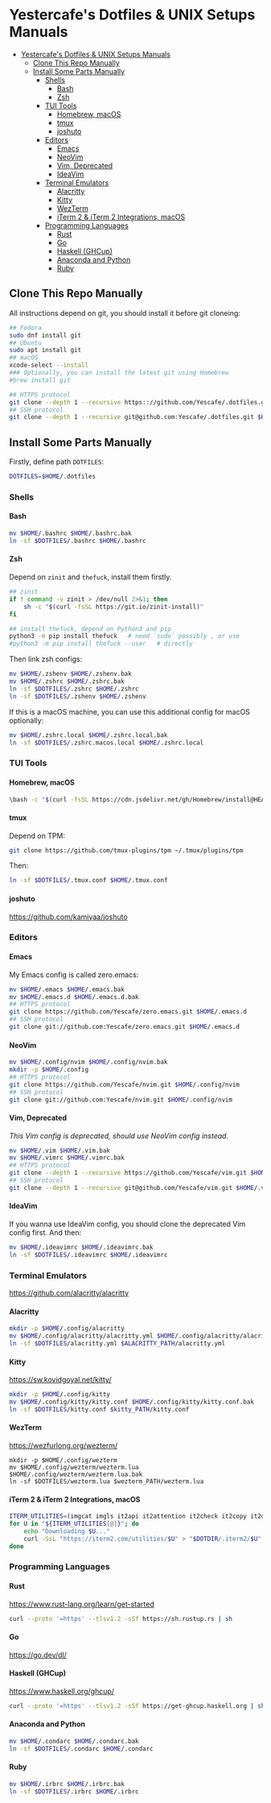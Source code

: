 # Yestercafe's Dotfiles & UNIX Setups Manuals

- [Yestercafe's Dotfiles \& UNIX Setups Manuals](#yestercafes-dotfiles--unix-setups-manuals)
  - [Clone This Repo Manually](#clone-this-repo-manually)
  - [Install Some Parts Manually](#install-some-parts-manually)
    - [Shells](#shells)
      - [Bash](#bash)
      - [Zsh](#zsh)
    - [TUI Tools](#tui-tools)
      - [Homebrew, macOS](#homebrew-macos)
      - [tmux](#tmux)
      - [joshuto](#joshuto)
    - [Editors](#editors)
      - [Emacs](#emacs)
      - [NeoVim](#neovim)
      - [Vim, Deprecated](#vim-deprecated)
      - [IdeaVim](#ideavim)
    - [Terminal Emulators](#terminal-emulators)
      - [Alacritty](#alacritty)
      - [Kitty](#kitty)
      - [WezTerm](#wezterm)
      - [iTerm 2 \& iTerm 2 Integrations, macOS](#iterm-2--iterm-2-integrations-macos)
    - [Programming Languages](#programming-languages)
      - [Rust](#rust)
      - [Go](#go)
      - [Haskell (GHCup)](#haskell-ghcup)
      - [Anaconda and Python](#anaconda-and-python)
      - [Ruby](#ruby)

## Clone This Repo Manually

All instructions depend on git, you should install it before git cloneing:

```bash
## Fedora
sudo dnf install git
## Ubuntu
sudo apt install git
## macOS
xcode-select --install
### Optionally, you can install the latest git using Homebrew
#brew install git
```

```bash
## HTTPS protocol
git clone --depth 1 --recursive https:://github.com/Yescafe/.dotfiles.git $HOME/.dotfiles
## SSH protocol
git clone --depth 1 --recursive git@github.com:Yescafe/.dotfiles.git $HOME/.dotfiles
```


## Install Some Parts Manually

Firstly, define path `DOTFILES`:

```bash
DOTFILES=$HOME/.dotfiles
```

### Shells

#### Bash

```bash
mv $HOME/.bashrc $HOME/.bashrc.bak
ln -sf $DOTFILES/.bashrc $HOME/.bashrc
```

#### Zsh

Depend on `zinit` and `thefuck`, install them firstly.

```bash
## zinit
if ! command -v zinit > /dev/null 2>&1; then
    sh -c "$(curl -fsSL https://git.io/zinit-install)"
fi

## install thefuck, depend on Python3 and pip
python3 -m pip install thefuck   # need `sudo` possibly , or use
#python3 -m pip install thefuck --user   # directly
```

Then link zsh configs:

```bash
mv $HOME/.zshenv $HOME/.zshenv.bak
mv $HOME/.zshrc $HOME/.zshrc.bak
ln -sf $DOTFILES/.zshrc $HOME/.zshrc
ln -sf $DOTFILES/.zshenv $HOME/.zshenv
```

If this is a macOS machine, you can use this additional config for macOS optionally:

```bash
mv $HOME/.zshrc.local $HOME/.zshrc.local.bak
ln -sf $DOTFILES/.zshrc.macos.local $HOME/.zshrc.local
```


### TUI Tools

#### Homebrew, macOS

```bash
\bash -c "$(curl -fsSL https://cdn.jsdelivr.net/gh/Homebrew/install@HEAD/install.sh)"
```

#### tmux

Depend on TPM:

```bash
git clone https://github.com/tmux-plugins/tpm ~/.tmux/plugins/tpm
```

Then:

```bash
ln -sf $DOTFILES/.tmux.conf $HOME/.tmux.conf
```

#### joshuto

<https://github.com/kamiyaa/joshuto>


### Editors

#### Emacs

My Emacs config is called zero.emacs:

```bash
mv $HOME/.emacs $HOME/.emacs.bak
mv $HOME/.emacs.d $HOME/.emacs.d.bak
## HTTPS protocol
git clone https://github.com/Yescafe/zero.emacs.git $HOME/.emacs.d
## SSH protocol
git clone git://github.com:Yescafe/zero.emacs.git $HOME/.emacs.d
```

#### NeoVim

```bash
mv $HOME/.config/nvim $HOME/.config/nvim.bak
mkdir -p $HOME/.config
## HTTPS protocol
git clone https://github.com/Yescafe/nvim.git $HOME/.config/nvim
## SSH protocol
git clone git://github.com:Yescafe/nvim.git $HOME/.config/nvim
```

#### Vim, Deprecated

*This Vim config is deprecated, should use NeoVim config instead.*

```bash
mv $HOME/.vim $HOME/.vim.bak
mv $HOME/.vimrc $HOME/.vimrc.bak
## HTTPS protocol
git clone --depth 1 --recursive https://github.com/Yescafe/vim.git $HOME/.vim
## SSH protocol
git clone --depth 1 --recursive git@github.com/Yescafe/vim.git $HOME/.vim
```

#### IdeaVim

If you wanna use IdeaVim config, you should clone the deprecated Vim config first. And then:

```bash
mv $HOME/.ideavimrc $HOME/.ideavimrc.bak
ln -sf $DOTFILES/.ideavimrc $HOME/.ideavimrc
```


### Terminal Emulators

<https://github.com/alacritty/alacritty>

#### Alacritty

```bash
mkdir -p $HOME/.config/alacritty
mv $HOME/.config/alacritty/alacritty.yml $HOME/.config/alacritty/alacritty.yml.bak
ln -sf $DOTFILES/alacritty.yml $ALACRITTY_PATH/alacritty.yml
```

#### Kitty

<https://sw.kovidgoyal.net/kitty/>

```bash
mkdir -p $HOME/.config/kitty
mv $HOME/.config/kitty/kitty.conf $HOME/.config/kitty/kitty.conf.bak
ln -sf $DOTFILES/kitty.conf $kitty_PATH/kitty.conf
```

#### WezTerm

<https://wezfurlong.org/wezterm/>

```bashk
mkdir -p $HOME/.config/wezterm
mv $HOME/.config/wezterm/wezterm.lua $HOME/.config/wezterm/wezterm.lua.bak
ln -sf $DOTFILES/wezterm.lua $wezterm_PATH/wezterm.lua
```

#### iTerm 2 & iTerm 2 Integrations, macOS

```bash
ITERM_UTILITIES=(imgcat imgls it2api it2attention it2check it2copy it2dl it2getvar it2git it2setcolor it2setkeylabel it2tip it2ul it2universion it2profile)
for U in "${ITERM_UTILITIES[@]}"; do
    echo "Downloading $U..."
    curl -SsL "https://iterm2.com/utilities/$U" > "$DOTDIR/.iterm2/$U" && chmod +x "$DOTDIR/.iterm2/$U"
done
```


### Programming Languages

#### Rust

<https://www.rust-lang.org/learn/get-started>

```bash
curl --proto '=https' --tlsv1.2 -sSf https://sh.rustup.rs | sh
```

#### Go

<https://go.dev/dl/>

#### Haskell (GHCup)

<https://www.haskell.org/ghcup/>

```bash
curl --proto '=https' --tlsv1.2 -sSf https://get-ghcup.haskell.org | sh
```

#### Anaconda and Python

```bash
mv $HOME/.condarc $HOME/.condarc.bak
ln -sf $DOTFILES/.condarc $HOME/.condarc
```

#### Ruby

```bash
mv $HOME/.irbrc $HOME/.irbrc.bak
ln -sf $DOTFILES/.irbrc $HOME/.irbrc
```

